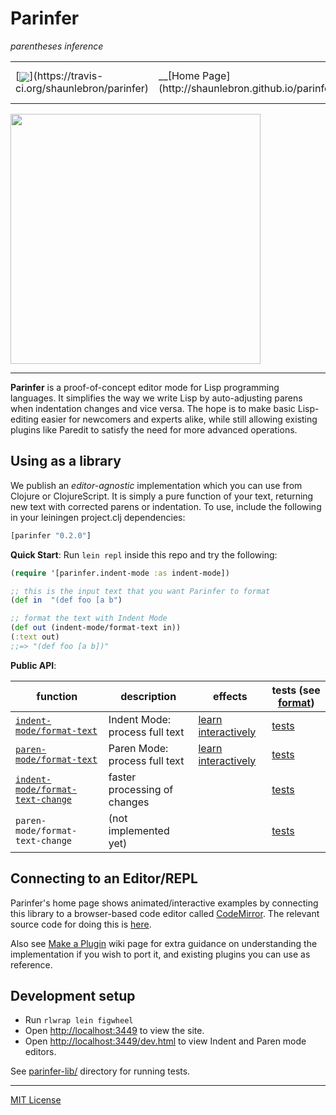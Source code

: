 # Parinfer 

_parentheses inference_

 <table>
<tr>
<td>[<img src="https://travis-ci.org/shaunlebron/parinfer.svg?branch=master" valign="middle">](https://travis-ci.org/shaunlebron/parinfer)</td>
<td>__[Home Page](http://shaunlebron.github.io/parinfer/)__</td>
<td>[Download Plugins](http://shaunlebron.github.io/parinfer/#editor-plugins)</td>
<td>[Make a Plugin](https://github.com/shaunlebron/parinfer/wiki/Make-a-Plugin)</td>
</tr>
</table>

<img src="http://zippy.gfycat.com/WeirdOddBluefintuna.gif" width="400">

---

__Parinfer__ is a proof-of-concept editor mode for Lisp programming languages.
It simplifies the way we write Lisp by auto-adjusting parens when indentation
changes and vice versa.  The hope is to make basic Lisp-editing easier for
newcomers and experts alike, while still allowing existing plugins like Paredit
to satisfy the need for more advanced operations.

[Paredit]:http://danmidwood.com/content/2014/11/21/animated-paredit.html

## Using as a library

We publish an _editor-agnostic_ implementation which you can use from Clojure
or ClojureScript.  It is simply a pure function of your text, returning new
text with corrected parens or indentation.  To use, include the following in
your leiningen project.clj dependencies:

```clj
[parinfer "0.2.0"]
```

__Quick Start__: Run `lein repl` inside this repo and try the following:

```clj
(require '[parinfer.indent-mode :as indent-mode])

;; this is the input text that you want Parinfer to format
(def in  "(def foo [a b")

;; format the text with Indent Mode
(def out (indent-mode/format-text in))
(:text out)
;;=> "(def foo [a b])"
```

__Public API__:

| function                           | description                     | effects                               | tests (see [format][test-format])    |
|------------------------------------|---------------------------------|---------------------------------------|------------------------------|
| [`indent-mode/format-text`]        | Indent Mode: process full text  | [learn interactively][indent-effects] | [tests][indent-tests]        |
| [`paren-mode/format-text`]         | Paren Mode: process full text   | [learn interactively][paren-effects]  | [tests][paren-tests]         |
| [`indent-mode/format-text-change`] | faster processing of changes    |                                       | [tests][indent-change-tests] |
| `paren-mode/format-text-change`    | (not implemented yet)           |                                       | [tests][paren-change-tests]  |

[`indent-mode/format-text`]:https://github.com/shaunlebron/parinfer/blob/master/parinfer-lib/src/parinfer/indent_mode.cljc#L424-L446
[`indent-mode/format-text-change`]:https://github.com/shaunlebron/parinfer/blob/master/parinfer-lib/src/parinfer/indent_mode.cljc#L448-L481
[`paren-mode/format-text`]:https://github.com/shaunlebron/parinfer/blob/master/parinfer-lib/src/parinfer/paren_mode.cljc#L158-L168

[test-format]:https://github.com/shaunlebron/parinfer/tree/master/parinfer-lib/test/parinfer/cases#parinfer-test-cases

[indent-tests]:parinfer-lib/test/parinfer/cases/indent-mode.md
[paren-tests]:parinfer-lib/test/parinfer/cases/paren-mode.md
[indent-change-tests]:parinfer-lib/test/parinfer/cases/indent-mode-change.md
[paren-change-tests]:parinfer-lib/test/parinfer/cases/paren-mode-change.md

[indent-effects]:http://shaunlebron.github.io/parinfer/#indent-how-it-works
[paren-effects]:http://shaunlebron.github.io/parinfer/#fixing-existing-files

## Connecting to an Editor/REPL

Parinfer's home page shows animated/interactive examples by connecting this
library to a browser-based code editor called [CodeMirror]. The relevant source
code for doing this is
[here](https://github.com/shaunlebron/parinfer/blob/master/site-src/parinfer_site/editor_support.cljs).

Also see [Make a Plugin] wiki page for extra guidance on understanding the implementation
if you wish to port it, and existing plugins you can use as reference.

[CodeMirror]:https://codemirror.net/
[Make a Plugin]:https://github.com/shaunlebron/parinfer/wiki/Make-a-Plugin

## Development setup

- Run `rlwrap lein figwheel`
- Open <http://localhost:3449> to view the site.
- Open <http://localhost:3449/dev.html> to view Indent and Paren mode editors.

See [parinfer-lib/](parinfer-lib) directory for running tests.

---

[MIT License](LICENSE.md)
